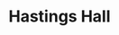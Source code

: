 ---
title: Hastings Hall
description: Information on Hastings Hall
createdAt: 2022-01-04
updatedAt: 2022-01-04

pageType: dorm
---